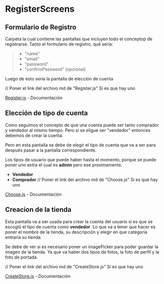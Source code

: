 
# RegisterScreens

## Formulario de Registro

Carpeta la cual contiene las pantallas que incluyen todo el conceptop de registrarse.
Tanto el formulario de registro, qué sería:

> - "name" 
> - "email" 
> - "password"
> - "confirmPassword" (opcional)

Luego de esto sería la pantalla de elección de cuenta

// Poner el link del archivo md de "Register.js" Si es que hay uno

[Register.js](https://linktodocumentation) - Documentación

## Elección de tipo de cuenta

Como seguimos el concepto de que una cuenta puede ser tanto comprador y vendedor al mismo tiempo. Pero si se eligue ser "vendedor" entonces debemos de crear la cuenta.

Pero en esta pantalla se debe de elegir el tipo de cuenta que va a ser para después pasar a la pantalla correspondiente.

Los tipos de usuario que puede haber hasta el momento, porque se puede poner uno extra el cual es **admin** pero ese proximamente.

- **Vendedor**
- **Comprador**
// Poner el link del archivo md de "Choose.js" Si es que hay uno

[Choose.js](https://linktodocumentation) - Documentación

## Creacion de la tienda

Esta pantalla va a ser usada para crear la cuenta del usuario si es que se escogió el tipo de cuenta como **vendedor**. Lo que va a tener que hacer es poner el nombre de la tienda, su descripción y elegir en que categoría entraría su tienda. 

Se debe de ver si es necesario poner un imagePicker para poder guardar la imagen de la tienda.
Ya que va haber dos tipos de fotos, la foto de perfil y la foto de portada.

// Poner el link del archivo md de "CreateStore.js" Si es que hay uno

[CreateStore.js](https://linktodocumentation) - Documentación